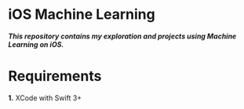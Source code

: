 # iOS Machine Learning

***This repository contains my exploration and projects using Machine Learning on iOS.***

# Requirements
**1.** XCode with Swift 3+
